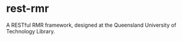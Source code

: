 rest-rmr
========

A RESTful RMR framework, designed at the Queensland University of
Technology Library.

